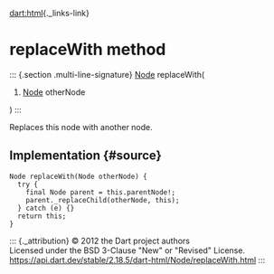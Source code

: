 [dart:html](../../dart-html/dart-html-library){._links-link}

replaceWith method
==================

::: {.section .multi-line-signature}
[Node](../node-class) replaceWith(

1.  [Node](../node-class) otherNode

)
:::

Replaces this node with another node.

Implementation {#source}
--------------

``` {.language-dart data-language="dart"}
Node replaceWith(Node otherNode) {
  try {
    final Node parent = this.parentNode!;
    parent._replaceChild(otherNode, this);
  } catch (e) {}
  return this;
}
```

::: {._attribution}
© 2012 the Dart project authors\
Licensed under the BSD 3-Clause \"New\" or \"Revised\" License.\
<https://api.dart.dev/stable/2.18.5/dart-html/Node/replaceWith.html>
:::
